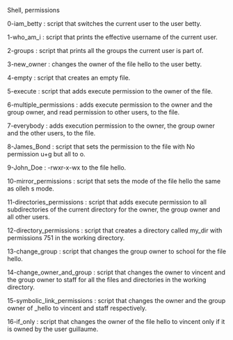 Shell, permissions

0-iam_betty : script that switches the current user to the user betty.

1-who_am_i : script that prints the effective username of the current user.

2-groups : script that prints all the groups the current user is part of.

3-new_owner : changes the owner of the file hello to the user betty.

4-empty : script that creates an empty file.

5-execute : script that adds execute permission to the owner of the file.

6-multiple_permissions : adds execute permission to the owner and the group owner, and read permission to other users, to the file.

7-everybody : adds execution permission to the owner, the group owner and the other users, to the file.

8-James_Bond : script that sets the permission to the file with No permission u+g but all to o.

9-John_Doe : -rwxr-x-wx to the file hello.

10-mirror_permissions : script that sets the mode of the file hello the same as olleh s mode.

11-directories_permissions : script that adds execute permission to all subdirectories of the current directory for the owner, the group owner and all other users.

12-directory_permissions : script that creates a directory called my_dir with permissions 751 in the working directory.

13-change_group : script that changes the group owner to school for the file hello.

14-change_owner_and_group : script that changes the owner to vincent and the group owner to staff for all the files and directories in the working directory.

15-symbolic_link_permissions : script that changes the owner and the group owner of _hello to vincent and staff respectively.

16-if_only : script that changes the owner of the file hello to vincent only if it is owned by the user guillaume.
